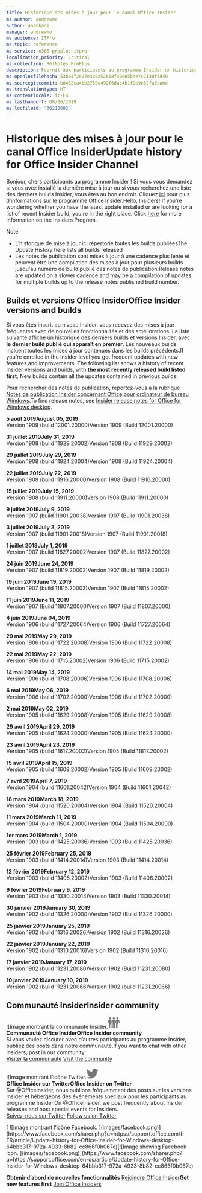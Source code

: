 ```yaml
---
title: Historique des mises à jour pour le canal Office Insider
ms.author: andrewmo
author: anankani
manager: andrewmo
ms.audience: ITPro
ms.topic: reference
ms.service: o365-proplus-itpro
localization_priority: Critical
ms.collection: RelNotes_ProPlus
description: Fournit aux participants au programme Insider un historique des mises à jour pour les versions Canal mensuel Insider Fast pour ordinateur de bureau Windows
ms.openlocfilehash: 53be4f2e27e388a52618f40e05bde7c7130f3d49
ms.sourcegitcommit: b8462ca4bb2759e492f6dac4b1f9e9e32fa5aa0e
ms.translationtype: HT
ms.contentlocale: fr-FR
ms.lasthandoff: 08/06/2019
ms.locfileid: "36210692"
---
```

# <a name="update-history-for-office-insider-channel"></a><span data-ttu-id="18b66-103">Historique des mises à jour pour le canal Office Insider</span><span class="sxs-lookup"><span data-stu-id="18b66-103">Update history for Office Insider Channel</span></span>

<span data-ttu-id="18b66-p101">Bonjour, chers participants au programme Insider ! Si vous vous demandez si vous avez installé la dernière mise à jour ou si vous recherchez une liste des derniers builds Insider, vous êtes au bon endroit. Cliquez [ici](https://insider.office.com/) pour plus d’informations sur le programme Office Insider.</span><span class="sxs-lookup"><span data-stu-id="18b66-p101">Hello, Insiders! If you're wondering whether you have the latest update installed or are looking for a list of recent Insider build, you're in the right place. Click [here](https://insider.office.com/) for more information on the Insiders Program.</span></span>

> [!NOTE]
> - <span data-ttu-id="18b66-107">L’historique de mise à jour ici répertorie toutes les builds publiées</span><span class="sxs-lookup"><span data-stu-id="18b66-107">The Update History here lists all builds released</span></span>
> - <span data-ttu-id="18b66-108">Les notes de publication sont mises à jour à une cadence plus lente et peuvent être une compilation des mises à jour pour plusieurs builds jusqu'au numéro de build publié des notes de publication.</span><span class="sxs-lookup"><span data-stu-id="18b66-108">Release notes are updated on a slower cadence and may be a compilation of updates for multiple builds up to the release notes published build number.</span></span>



## <a name="office-insider-versions-and-builds"></a><span data-ttu-id="18b66-109">Builds et versions Office Insider</span><span class="sxs-lookup"><span data-stu-id="18b66-109">Office Insider versions and builds</span></span>

<span data-ttu-id="18b66-p102">Si vous êtes inscrit au niveau Insider, vous recevez des mises à jour fréquentes avec de nouvelles fonctionnalités et des améliorations. La liste suivante affiche un historique des derniers builds et versions Insider, avec **le dernier build publié qui apparaît en premier**. Les nouveaux builds incluent toutes les mises à jour contenues dans les builds précédents.</span><span class="sxs-lookup"><span data-stu-id="18b66-p102">If you're enrolled in the Insider level you get frequent updates with new features and improvements. The following list shows a history of recent Insider versions and builds, with **the most recently released build listed first**. New builds contain all the updates contained in previous builds.</span></span> 

<span data-ttu-id="18b66-113">Pour rechercher des notes de publication, reportez-vous à la rubrique [Notes de publication Insider concernant Office pour ordinateur de bureau Windows](https://docs.microsoft.com/fr-FR/OfficeUpdates/release-notes-office-insider).</span><span class="sxs-lookup"><span data-stu-id="18b66-113">To find release notes, see [Insider release notes for Office for Windows desktop](https://docs.microsoft.com/en-us/OfficeUpdates/release-notes-office-insider).</span></span>

[//]: # (NE PAS SUPPRIMER)

<span data-ttu-id="18b66-115">**5 août 2019**</span><span class="sxs-lookup"><span data-stu-id="18b66-115">**August 05, 2019**</span></span><br/>
<span data-ttu-id="18b66-116">Version 1909 (build 12001.20000)</span><span class="sxs-lookup"><span data-stu-id="18b66-116">Version 1909 (Build 12001.20000)</span></span><br/>

<span data-ttu-id="18b66-117">**31 juillet 2019**</span><span class="sxs-lookup"><span data-stu-id="18b66-117">**July 31, 2019**</span></span><br/>
<span data-ttu-id="18b66-118">Version 1908 (build 11929.20002)</span><span class="sxs-lookup"><span data-stu-id="18b66-118">Version 1908 (Build 11929.20002)</span></span><br/>

<span data-ttu-id="18b66-119">**29 juillet 2019**</span><span class="sxs-lookup"><span data-stu-id="18b66-119">**July 29, 2019**</span></span><br/>
<span data-ttu-id="18b66-120">Version 1908 (build 11924.20004)</span><span class="sxs-lookup"><span data-stu-id="18b66-120">Version 1908 (Build 11924.20004)</span></span><br/>

<span data-ttu-id="18b66-121">**22 juillet 2019**</span><span class="sxs-lookup"><span data-stu-id="18b66-121">**July 22, 2019**</span></span><br/>
<span data-ttu-id="18b66-122">Version 1908 (build 11916.20000)</span><span class="sxs-lookup"><span data-stu-id="18b66-122">Version 1908 (Build 11916.20000)</span></span><br/>

<span data-ttu-id="18b66-123">**15 juillet 2019**</span><span class="sxs-lookup"><span data-stu-id="18b66-123">**July 15, 2019**</span></span><br/>
<span data-ttu-id="18b66-124">Version 1908 (build 11911.20000)</span><span class="sxs-lookup"><span data-stu-id="18b66-124">Version 1908 (Build 11911.20000)</span></span><br/>

<span data-ttu-id="18b66-125">**9 juillet 2019**</span><span class="sxs-lookup"><span data-stu-id="18b66-125">**July 9, 2019**</span></span><br/>
<span data-ttu-id="18b66-126">Version 1907 (build 11901.20038)</span><span class="sxs-lookup"><span data-stu-id="18b66-126">Version 1907 (Build 11901.20038)</span></span><br/>

<span data-ttu-id="18b66-127">**3 juillet 2019**</span><span class="sxs-lookup"><span data-stu-id="18b66-127">**July 3, 2019**</span></span><br/>
<span data-ttu-id="18b66-128">Version 1907 (build 11901.20018)</span><span class="sxs-lookup"><span data-stu-id="18b66-128">Version 1907 (Build 11901.20018)</span></span><br/>

<span data-ttu-id="18b66-129">**1 juillet 2019**</span><span class="sxs-lookup"><span data-stu-id="18b66-129">**July 1, 2019**</span></span><br/>
<span data-ttu-id="18b66-130">Version 1907 (build 11827.20002)</span><span class="sxs-lookup"><span data-stu-id="18b66-130">Version 1907 (Build 11827.20002)</span></span><br/>

<span data-ttu-id="18b66-131">**24 juin 2019**</span><span class="sxs-lookup"><span data-stu-id="18b66-131">**June 24, 2019**</span></span><br/>
<span data-ttu-id="18b66-132">Version 1907 (build 11819.20002)</span><span class="sxs-lookup"><span data-stu-id="18b66-132">Version 1907 (Build 11819.20002)</span></span><br/>

<span data-ttu-id="18b66-133">**19 juin 2019**</span><span class="sxs-lookup"><span data-stu-id="18b66-133">**June 19, 2019**</span></span><br/>
<span data-ttu-id="18b66-134">Version 1907 (build 11815.20002)</span><span class="sxs-lookup"><span data-stu-id="18b66-134">Version 1907 (Build 11815.20002)</span></span><br/>

<span data-ttu-id="18b66-135">**11 juin 2019**</span><span class="sxs-lookup"><span data-stu-id="18b66-135">**June 11, 2019**</span></span><br/>
<span data-ttu-id="18b66-136">Version 1907 (Build 11807.20000)</span><span class="sxs-lookup"><span data-stu-id="18b66-136">Version 1907 (Build 11807.20000)</span></span><br/>

<span data-ttu-id="18b66-137">**4 juin 2019**</span><span class="sxs-lookup"><span data-stu-id="18b66-137">**June 04, 2019**</span></span><br/>
<span data-ttu-id="18b66-138">Version 1906 (build 11727.20064)</span><span class="sxs-lookup"><span data-stu-id="18b66-138">Version 1906 (Build 11727.20064)</span></span><br/>


<span data-ttu-id="18b66-139">**29 mai 2019**</span><span class="sxs-lookup"><span data-stu-id="18b66-139">**May 29, 2019**</span></span><br/>
<span data-ttu-id="18b66-140">Version 1906 (build 11722.20008)</span><span class="sxs-lookup"><span data-stu-id="18b66-140">Version 1906 (Build 11722.20008)</span></span><br/>

<span data-ttu-id="18b66-141">**22 mai 2019**</span><span class="sxs-lookup"><span data-stu-id="18b66-141">**May 22, 2019**</span></span><br/> <span data-ttu-id="18b66-142">Version 1906 (build 11715.20002)</span><span class="sxs-lookup"><span data-stu-id="18b66-142">Version 1906 (Build 11715.20002)</span></span><br/> 

<span data-ttu-id="18b66-143">**14 mai 2019**</span><span class="sxs-lookup"><span data-stu-id="18b66-143">**May 14, 2019**</span></span><br/> <span data-ttu-id="18b66-144">Version 1906 (build 11708.20006)</span><span class="sxs-lookup"><span data-stu-id="18b66-144">Version 1906 (Build 11708.20006)</span></span><br/>

<span data-ttu-id="18b66-145">**6 mai 2019**</span><span class="sxs-lookup"><span data-stu-id="18b66-145">**May 06, 2019**</span></span><br/>
<span data-ttu-id="18b66-146">Version 1906 (build 11702.20000)</span><span class="sxs-lookup"><span data-stu-id="18b66-146">Version 1906 (Build 11702.20000)</span></span><br/>

<span data-ttu-id="18b66-147">**2 mai 2019**</span><span class="sxs-lookup"><span data-stu-id="18b66-147">**May 02, 2019**</span></span><br/>
<span data-ttu-id="18b66-148">Version 1905 (build 11629.20008)</span><span class="sxs-lookup"><span data-stu-id="18b66-148">Version 1905 (Build 11629.20008)</span></span><br/>

<span data-ttu-id="18b66-149">**29 avril 2019**</span><span class="sxs-lookup"><span data-stu-id="18b66-149">**April 29, 2019**</span></span><br/>
<span data-ttu-id="18b66-150">Version 1905 (build 11624.20000)</span><span class="sxs-lookup"><span data-stu-id="18b66-150">Version 1905 (Build 11624.20000)</span></span><br/>

<span data-ttu-id="18b66-151">**23 avril 2019**</span><span class="sxs-lookup"><span data-stu-id="18b66-151">**April 23, 2019**</span></span><br/> <span data-ttu-id="18b66-152">Version 1905 (build 11617.20002)</span><span class="sxs-lookup"><span data-stu-id="18b66-152">Version 1905 (Build 11617.20002)</span></span><br/>

<span data-ttu-id="18b66-153">**15 avril 2019**</span><span class="sxs-lookup"><span data-stu-id="18b66-153">**April 15, 2019**</span></span><br/> <span data-ttu-id="18b66-154">Version 1905 (build 11609.20002)</span><span class="sxs-lookup"><span data-stu-id="18b66-154">Version 1905 (Build 11609.20002)</span></span><br/>

<span data-ttu-id="18b66-155">**7 avril 2019**</span><span class="sxs-lookup"><span data-stu-id="18b66-155">**April 7, 2019**</span></span><br/> <span data-ttu-id="18b66-156">Version 1904 (build 11601.20042)</span><span class="sxs-lookup"><span data-stu-id="18b66-156">Version 1904 (Build 11601.20042)</span></span><br/>

<span data-ttu-id="18b66-157">**18 mars 2019**</span><span class="sxs-lookup"><span data-stu-id="18b66-157">**March 18, 2019**</span></span><br/> <span data-ttu-id="18b66-158">Version 1904 (build 11520.20004)</span><span class="sxs-lookup"><span data-stu-id="18b66-158">Version 1904 (Build 11520.20004)</span></span><br/>

<span data-ttu-id="18b66-159">**11 mars 2019**</span><span class="sxs-lookup"><span data-stu-id="18b66-159">**March 11, 2019**</span></span><br/> <span data-ttu-id="18b66-160">Version 1904 (build 11504.20000)</span><span class="sxs-lookup"><span data-stu-id="18b66-160">Version 1904 (Build 11504.20000)</span></span><br/>

<span data-ttu-id="18b66-161">**1er mars 2019**</span><span class="sxs-lookup"><span data-stu-id="18b66-161">**March 1, 2019**</span></span><br/> <span data-ttu-id="18b66-162">Version 1903 (build 11425.20036)</span><span class="sxs-lookup"><span data-stu-id="18b66-162">Version 1903 (Build 11425.20036)</span></span><br/> 

<span data-ttu-id="18b66-163">**25 février 2019**</span><span class="sxs-lookup"><span data-stu-id="18b66-163">**February 25, 2019**</span></span><br/> <span data-ttu-id="18b66-164">Version 1903 (build 11414.20014)</span><span class="sxs-lookup"><span data-stu-id="18b66-164">Version 1903 (Build 11414.20014)</span></span><br/> 

<span data-ttu-id="18b66-165">**12 février 2019**</span><span class="sxs-lookup"><span data-stu-id="18b66-165">**February 12, 2019**</span></span><br/> <span data-ttu-id="18b66-166">Version 1903 (build 11406.20002)</span><span class="sxs-lookup"><span data-stu-id="18b66-166">Version 1903 (Build 11406.20002)</span></span><br/> 

<span data-ttu-id="18b66-167">**9 février 2019**</span><span class="sxs-lookup"><span data-stu-id="18b66-167">**February 9, 2019**</span></span><br/> <span data-ttu-id="18b66-168">Version 1903 (build 11330.20014)</span><span class="sxs-lookup"><span data-stu-id="18b66-168">Version 1903 (Build 11330.20014)</span></span><br/> 

<span data-ttu-id="18b66-169">**30 janvier 2019**</span><span class="sxs-lookup"><span data-stu-id="18b66-169">**January 30, 2019**</span></span><br/> <span data-ttu-id="18b66-170">Version 1902 (build 11326.20000)</span><span class="sxs-lookup"><span data-stu-id="18b66-170">Version 1902 (Build 11326.20000)</span></span><br/> 

<span data-ttu-id="18b66-171">**25 janvier 2019**</span><span class="sxs-lookup"><span data-stu-id="18b66-171">**January 25, 2019**</span></span><br/> <span data-ttu-id="18b66-172">Version 1902 (build 11316.20026)</span><span class="sxs-lookup"><span data-stu-id="18b66-172">Version 1902 (Build 11316.20026)</span></span><br/> 

<span data-ttu-id="18b66-173">**22 janvier 2019**</span><span class="sxs-lookup"><span data-stu-id="18b66-173">**January 22, 2019**</span></span><br/> <span data-ttu-id="18b66-174">Version 1902 (build 11310.20016)</span><span class="sxs-lookup"><span data-stu-id="18b66-174">Version 1902 (Build 11310.20016)</span></span><br/> 

<span data-ttu-id="18b66-175">**17 janvier 2019**</span><span class="sxs-lookup"><span data-stu-id="18b66-175">**January 17, 2019**</span></span><br/> <span data-ttu-id="18b66-176">Version 1902 (build 11231.20080)</span><span class="sxs-lookup"><span data-stu-id="18b66-176">Version 1902 (Build 11231.20080)</span></span><br/>

<span data-ttu-id="18b66-177">**10 janvier 2019**</span><span class="sxs-lookup"><span data-stu-id="18b66-177">**January 10, 2019**</span></span><br/> <span data-ttu-id="18b66-178">Version 1902 (build 11231.20066)</span><span class="sxs-lookup"><span data-stu-id="18b66-178">Version 1902 (build 11231.20066)</span></span><br/> 


## <a name="insider-community"></a><span data-ttu-id="18b66-179">Communauté Insider</span><span class="sxs-lookup"><span data-stu-id="18b66-179">Insider community</span></span>

<span data-ttu-id="18b66-180">![Image montrant la communauté Insider.</span><span class="sxs-lookup"><span data-stu-id="18b66-180">![Image showing insider community.</span></span> ](images/insidercommunity.png) <br/>
<span data-ttu-id="18b66-181">**Communauté Office Insider**</span><span class="sxs-lookup"><span data-stu-id="18b66-181">**Office Insider community**</span></span><br/> <span data-ttu-id="18b66-182">Si vous voulez discuter avec d’autres participants au programme Insider, publiez des posts dans notre communauté.</span><span class="sxs-lookup"><span data-stu-id="18b66-182">If you want to chat with other Insiders, post in our community.</span></span><br/><span data-ttu-id="18b66-183"> 
[Visiter la communauté](https://go.microsoft.com/fwlink/?linkid=843493)</span><span class="sxs-lookup"><span data-stu-id="18b66-183"> 
[Visit the community](https://go.microsoft.com/fwlink/?linkid=843493)</span></span><br/> 

<span data-ttu-id="18b66-184">![Image montrant l’icône Twitter.</span><span class="sxs-lookup"><span data-stu-id="18b66-184">![Image showing twitter icon.</span></span> ](images/twitter.png)<br/>
<span data-ttu-id="18b66-185">**Office Insider sur Twitter**</span><span class="sxs-lookup"><span data-stu-id="18b66-185">**Office Insider on Twitter**</span></span><br/> <span data-ttu-id="18b66-186">Sur @OfficeInsider, nous publions fréquemment des posts sur les versions Insider et hébergeons des événements spéciaux pour les participants au programme Insider.</span><span class="sxs-lookup"><span data-stu-id="18b66-186">On @OfficeInsider, we post frequently about Insider releases and host special events for Insiders.</span></span><br/><span data-ttu-id="18b66-187"> 
[Suivez-nous sur Twitter](https://go.microsoft.com/fwlink/?linkid=717717)</span><span class="sxs-lookup"><span data-stu-id="18b66-187"> 
[Follow us on Twitter](https://go.microsoft.com/fwlink/?linkid=717717)</span></span><br/> 

<span data-ttu-id="18b66-188">
  [
  ![Image montrant l’icône Facebook. ](images/facebook.png)](https://www.facebook.com/sharer.php?u=https://support.office.com/fr-FR/article/Update-history-for-Office-Insider-for-Windows-desktop-64bbb317-972a-4933-8b82-cc866f0b067c)</span><span class="sxs-lookup"><span data-stu-id="18b66-188">[![Image showing Facebook icon. ](images/facebook.png)](https://www.facebook.com/sharer.php?u=https://support.office.com/en-us/article/Update-history-for-Office-Insider-for-Windows-desktop-64bbb317-972a-4933-8b82-cc866f0b067c)</span></span>


<span data-ttu-id="18b66-189">**Obtenir d’abord de nouvelles fonctionnalités**
[Rejoindre Office Insider](https://insider.office.com/)</span><span class="sxs-lookup"><span data-stu-id="18b66-189">**Get new features first**
[Join Office Insiders](https://insider.office.com/)</span></span>